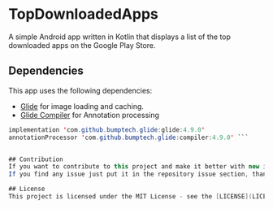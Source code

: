 # TopDownloadedApps
A simple Android app written in Kotlin that displays a list of the top downloaded apps on the Google Play Store.

## Dependencies
This app uses the following dependencies:
- [Glide](https://github.com/bumptech/glide) for image loading and caching.
- [Glide Compiler](https://github.com/bumptech/glide) for Annotation processing

```java
implementation 'com.github.bumptech.glide:glide:4.9.0'
annotationProcessor 'com.github.bumptech.glide:compiler:4.9.0' ```


## Contribution
If you want to contribute to this project and make it better with new ideas, your pull request is very welcomed.
If you find any issue just put it in the repository issue section, thank you.

## License
This project is licensed under the MIT License - see the [LICENSE](LICENSE) file for details.
